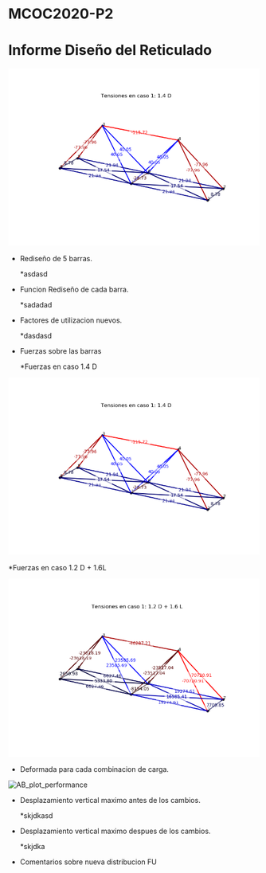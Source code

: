 # MCOC2020-P2

# Informe Diseño del Reticulado

![imagen](/Ret1.png)

* Rediseño de 5 barras.
  
  *asdasd

* Funcion Rediseño de cada barra.
  
  *sadadad

* Factores de utilizacion nuevos.
  
  *dasdasd

* Fuerzas sobre las barras
  
  *Fuerzas en caso 1.4 D 

![imagen](/fuerzas14d.png)
 
  *Fuerzas en caso 1.2 D + 1.6L

![imagen](/fuerzas12d16l.png)

* Deformada para cada combinacion de carga.

![AB_plot_performance](/Grafico.png)

* Desplazamiento vertical maximo antes de los cambios.

  *skjdkasd

* Desplazamiento vertical maximo despues de los cambios.

  *skjdka

* Comentarios sobre nueva distribucion FU
